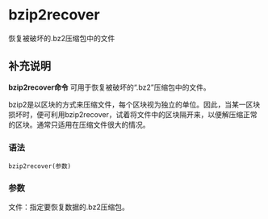 #  bzip2recover

恢复被破坏的.bz2压缩包中的文件

##  补充说明

**bzip2recover命令** 可用于恢复被破坏的“.bz2”压缩包中的文件。

bzip2是以区块的方式来压缩文件，每个区块视为独立的单位。因此，当某一区块损坏时，便可利用bzip2recover，试着将文件中的区块隔开来，以便解压缩正常的区块。通常只适用在压缩文件很大的情况。

###  语法

    
    
    bzip2recover(参数)
    

###  参数

文件：指定要恢复数据的.bz2压缩包。

